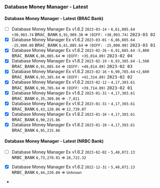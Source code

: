 ### Database Money Manager - Latest

#### Database Money Manager - Latest (BRAC Bank)
- [ ] Database Money Manager Ex v1.6.2 `2023-03-14` - `6,61,085.64` `+30,903.74` <kbd>BRAC_BANK</kbd> `6,91,989.38` ⇒ `(DIFF: +30,903.74)` <kbd>2023-03 02</kbd>
- [x] Database Money Manager Ex v1.6.2 `2023-03-01` - `6,86,085.64` `-25,000.00` <kbd>BRAC_BANK</kbd> `6,61,085.64` ⇒ `(DIFF: -25,000.00)` <kbd>2023-03 01</kbd>
- [x] Database Money Manager Ex v1.6.2 `2023-02-26` - `6,91,885.64` `-5,800` <kbd>BRAC_BANK</kbd> `6,86,085.64` ⇒ `(DIFF: +35,014.89)` <kbd>2023-02 04</kbd>
- [x] Database Money Manager Ex v1.6.2 `2023-02-19` - `6,93,385.64` `-1,500` <kbd>BRAC_BANK</kbd> `6,91,885.64` ⇒ `(DIFF: +40,814.89)` <kbd>2023-02 03</kbd>
- [x] Database Money Manager Ex v1.6.2 `2023-02-16` - `6,90,785.64` `+2,600` <kbd>BRAC_BANK</kbd> `6,93,385.64` ⇒ `(DIFF: +42,314.89)` <kbd>2023-02 02</kbd>
- [x] Database Money Manager Ex v1.6.2 `2023-02-12` - `4,17,303.61` <kbd>BRAC_BANK</kbd> `6,90,785.64` ⇒ `(DIFF: +39,714.89)` <kbd>2023-02 01</kbd>
- [x] Database Money Manager Ex v1.6.2 `2023-01-31` - `4,17,303.61` <kbd>BRAC_BANK</kbd> `6,35,309.86` ⇒ `-7,811`
- [x] Database Money Manager Ex v1.6.2 `2023-01-31` - `4,17,303.61` <kbd>BRAC_BANK</kbd> `6,43,120.86` ⇒ `12,739.07`
- [x] Database Money Manager Ex v1.6.2 `2023-01-16` - `4,17,303.61` <kbd>BRAC_BANK</kbd> `6,90,215.86`
- [x] Database Money Manager Ex v1.6.2 `2023-01-10` - `4,17,303.61` <kbd>BRAC_BANK</kbd> `6,95,215.86`

#### Database Money Manager - Latest (NRBC Bank)
- [ ] Database Money Manager Ex v1.6.2 `2023-02-02` - `5,48,072.13` <kbd>NRBC_BANK</kbd> `6,73,270.91` ⇒ `26,722.32`
- [x] Database Money Manager Ex v1.6.2 `2022-12-31` - `5,48,072.13` <kbd>NRBC_BANK</kbd> `6,44,220.80` ⇒ `Unknown`



-